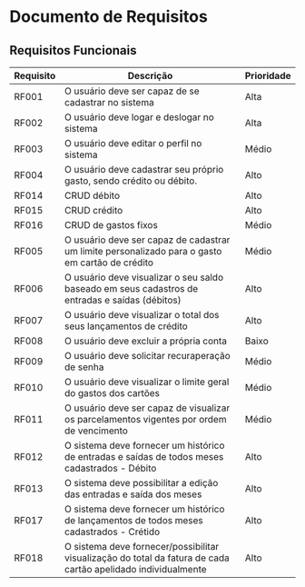 # Documento de Requisitos

## **Requisitos Funcionais**

| Requisito | Descrição | Prioridade |
| --- | --- | --- |
| RF001 | O usuário deve ser capaz de se cadastrar no sistema | Alta |
| RF002 | O usuário deve logar e deslogar no sistema | Alta |
| RF003 | O usuário deve editar o perfil no sistema | Médio |
| RF004 | O usuário deve cadastrar seu próprio gasto, sendo crédito ou débito. | Alto |
| RF014 | CRUD débito | Alto |
| RF015 | CRUD crédito | Alto |
| RF016 | CRUD de gastos fixos | Médio |
| RF005 | O usuário deve ser capaz de cadastrar um limite personalizado para o gasto em cartão de crédito | Médio |
| RF006 | O usuário deve visualizar o seu saldo baseado em seus cadastros de entradas e saídas (débitos) | Alto |
| RF007 | O usuário deve visualizar o total dos seus lançamentos de crédito | Alto |
| RF008 | O usuário deve excluir a própria conta | Baixo |
| RF009 | O usuário deve solicitar recuraperação de senha | Médio |
| RF010 | O usuário deve visualizar o limite geral do gastos dos cartões | Médio |
| RF011 | O usuário deve ser capaz de visualizar os parcelamentos vigentes por ordem de vencimento | Médio |
| RF012 | O sistema deve fornecer um histórico de entradas e saídas de todos meses cadastrados - Débito | Alto |
| RF013 | O sistema deve possibilitar a edição das entradas e saída dos meses | Alto |
| RF017 | O sistema deve fornecer um histórico de lançamentos de todos meses cadastrados - Crétido | Alto |
| RF018 | O sistema deve fornecer/possibilitar visualização do total da fatura de cada cartão apelidado individualmente |  Alto |
